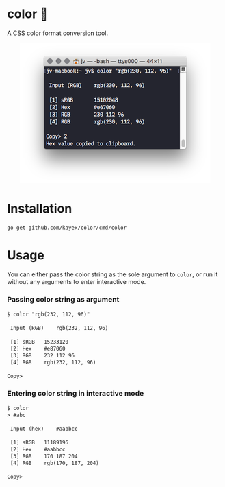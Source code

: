 # color 🎨
A CSS color format conversion tool.

<p align="center">
 <img src="/screen.png?raw=true" alt="Color screenshot">
</p>

# Installation
```bash
go get github.com/kayex/color/cmd/color
```

# Usage
You can either pass the color string as the sole argument to `color`, or run it without any arguments to enter interactive mode.

### Passing color string as argument
```
$ color "rgb(232, 112, 96)"

 Input (RGB)	rgb(232, 112, 96)

 [1] sRGB	15233120
 [2] Hex	#e87060
 [3] RGB	232 112 96
 [4] RGB	rgb(232, 112, 96)
 
Copy> 
```

### Entering color string in interactive mode
```
$ color
> #abc

 Input (hex)	#aabbcc

 [1] sRGB	11189196
 [2] Hex	#aabbcc
 [3] RGB	170 187 204
 [4] RGB	rgb(170, 187, 204)
 
Copy>
```

